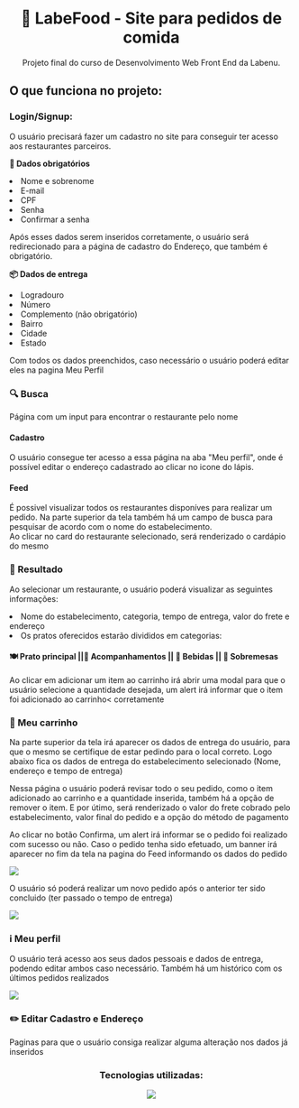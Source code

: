 <h1 align="center">🍔 LabeFood - Site para pedidos de comida</h1>

<p align="center">Projeto final do curso de Desenvolvimento Web Front End da Labenu.</p>

<h2>O que funciona no projeto:</h2>

<h3>Login/Signup:</h3>
<p> O usuário precisará fazer um cadastro no site para conseguir ter acesso aos restaurantes parceiros.</p>
<p><strong> 👤 Dados obrigatórios</strong>

<li>Nome e sobrenome </li>
<li>E-mail </li>
<li>CPF</li>
<li>Senha</li>
<li>Confirmar a senha</li>
</p>

<p>Após esses dados serem inseridos corretamente, o usuário será redirecionado para a página de cadastro do Endereço, que também é obrigatório.<br></p>
<p><strong> 📦 Dados de entrega</strong>
  <li>Logradouro</li>
  <li>Número</li>
  <li>Complemento (não obrigatório)</li>
  <li>Bairro</li>
  <li>Cidade</li>
  <li>Estado</li>
</p>
<p>Com todos os dados preenchidos, caso necessário o usuário poderá editar eles na pagina Meu Perfil</p>

<h3> 🔍 Busca</h3>
<p>Página com um input para encontrar o restaurante pelo nome </p>

<h4>Cadastro</h4>
<p>O usuário consegue ter acesso a essa página na aba "Meu perfil", onde é possível editar o endereço cadastrado ao clicar no icone do lápis.</p>

<h4 color="red">Feed</h4>
<p> É possivel visualizar todos os restaurantes disponíves para realizar um pedido. Na parte superior da tela também há um campo de busca para pesquisar de acordo com o nome do estabelecimento.<br>
Ao clicar no card do restaurante selecionado, será renderizado o cardápio do mesmo</p>

<h3> 📖 Resultado</h3>
<p>Ao selecionar um restaurante, o usuário poderá visualizar as seguintes informações:</p>
<li>Nome do estabelecimento, categoria, tempo de entrega, valor do frete e endereço </li>
<li> Os pratos oferecidos estarão divididos em categorias: </li>
<h4> 🍽️ Prato principal ||🍟 Acompanhamentos || 🧋 Bebidas || 🍨 Sobremesas </h4>
<p>Ao clicar em adicionar um item ao carrinho irá abrir uma modal para que o usuário selecione a quantidade desejada, um alert irá informar que o item foi adicionado ao carrinho< corretamente</p>

<h3> 🛒 Meu carrinho</h3>
<p> Na parte superior da tela irá aparecer os dados de entrega do usuário, para que o mesmo se certifique de estar pedindo para o local correto. 
Logo abaixo fica os dados de entrega do estabelecimento selecionado (Nome, endereço e tempo de entrega) </p>
<p>Nessa página o usuário poderá revisar todo o seu pedido, como o item adicionado ao carrinho e a quantidade inserida, também há a opção de remover o item. E por útimo, será renderizado o valor do frete cobrado pelo estabelecimento, valor final do pedido e a opção do método de pagamento </p>
<p> Ao clicar no botão Confirma, um alert irá informar se o pedido foi realizado com sucesso ou não. Caso o pedido tenha sido efetuado, um banner irá aparecer no fim da tela na pagina do Feed informando os dados do pedido<p>
  <img src="https://user-images.githubusercontent.com/102433664/193413749-f4a80fcd-c2be-4fc7-8c8f-d2f3d3899f28.png" />
<p>O usuário só poderá realizar um novo pedido após o anterior ter sido concluido (ter passado o tempo de entrega) </p> 
  <img src="https://user-images.githubusercontent.com/102433664/193414148-6ad7c9ac-e623-44b6-ba0a-59874d3b68e8.png" />

<h3>ℹ️ Meu perfil </h3>
<p> O usuário terá acesso aos seus dados pessoais e dados de entrega, podendo editar ambos caso necessário. Também há um histórico com os últimos pedidos realizados </p>
<img src="https://user-images.githubusercontent.com/102433664/193483706-d27ce398-6d4f-4a63-980f-f21a275b101c.png" />

<h3> ✏️ Editar Cadastro e Endereço </h3>
<p> Paginas para que o usuário consiga realizar alguma alteração nos dados já inseridos </p>

<div align="center">
  <h3> Tecnologias utilizadas:</h3>
  <img align="center" src="https://skillicons.dev/icons?i=react,html,styledcomponents,vscode,&perline=10" />
</div>

